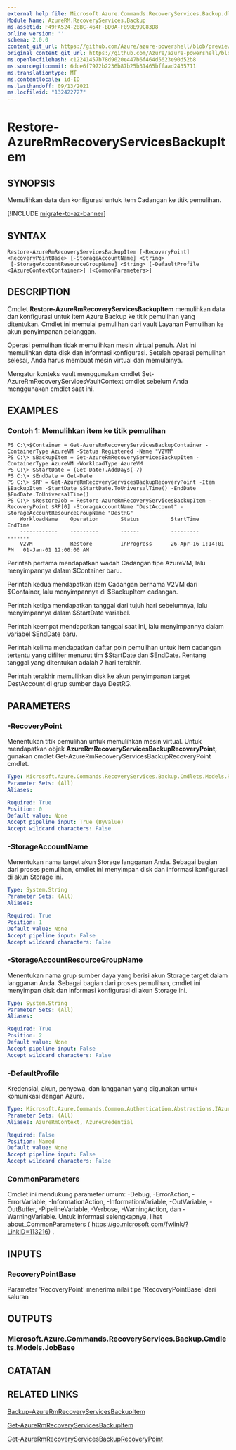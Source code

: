 ```yaml
---
external help file: Microsoft.Azure.Commands.RecoveryServices.Backup.dll-Help.xml
Module Name: AzureRM.RecoveryServices.Backup
ms.assetid: F49FA524-28BC-464F-BD0A-F898E99C83D8
online version: ''
schema: 2.0.0
content_git_url: https://github.com/Azure/azure-powershell/blob/preview/src/ResourceManager/RecoveryServices.Backup/Commands.RecoveryServices.Backup/help/Restore-AzureRmRecoveryServicesBackupItem.md
original_content_git_url: https://github.com/Azure/azure-powershell/blob/preview/src/ResourceManager/RecoveryServices.Backup/Commands.RecoveryServices.Backup/help/Restore-AzureRmRecoveryServicesBackupItem.md
ms.openlocfilehash: c12241457b78d9020e447b6f464d5623e90d52b8
ms.sourcegitcommit: 6dce6f7972b2236b87b25b31465bffaad2435711
ms.translationtype: MT
ms.contentlocale: id-ID
ms.lasthandoff: 09/13/2021
ms.locfileid: "132422727"
---
```

# Restore-AzureRmRecoveryServicesBackupItem

## SYNOPSIS
Memulihkan data dan konfigurasi untuk item Cadangan ke titik pemulihan.

[!INCLUDE [migrate-to-az-banner](../../includes/migrate-to-az-banner.md)]

## SYNTAX

```
Restore-AzureRmRecoveryServicesBackupItem [-RecoveryPoint] <RecoveryPointBase> [-StorageAccountName] <String>
 [-StorageAccountResourceGroupName] <String> [-DefaultProfile <IAzureContextContainer>] [<CommonParameters>]
```

## DESCRIPTION
Cmdlet **Restore-AzureRmRecoveryServicesBackupItem** memulihkan data dan konfigurasi untuk item Azure Backup ke titik pemulihan yang ditentukan.
Cmdlet ini memulai pemulihan dari vault Layanan Pemulihan ke akun penyimpanan pelanggan.

Operasi pemulihan tidak memulihkan mesin virtual penuh.
Alat ini memulihkan data disk dan informasi konfigurasi.
Setelah operasi pemulihan selesai, Anda harus membuat mesin virtual dan memulainya.

Mengatur konteks vault menggunakan cmdlet Set-AzureRmRecoveryServicesVaultContext cmdlet sebelum Anda menggunakan cmdlet saat ini.

## EXAMPLES

### Contoh 1: Memulihkan item ke titik pemulihan
```
PS C:\>$Container = Get-AzureRmRecoveryServicesBackupContainer -ContainerType AzureVM -Status Registered -Name "V2VM"
PS C:\> $BackupItem = Get-AzureRmRecoveryServicesBackupItem -ContainerType AzureVM -WorkloadType AzureVM 
PS C:\> $StartDate = (Get-Date).AddDays(-7) 
PS C:\> $EndDate = Get-Date
PS C:\> $RP = Get-AzureRmRecoveryServicesBackupRecoveryPoint -Item $BackupItem -StartDate $StartDate.ToUniversalTime() -EndDate $EndDate.ToUniversalTime() 
PS C:\> $RestoreJob = Restore-AzureRmRecoveryServicesBackupItem -RecoveryPoint $RP[0] -StorageAccountName "DestAccount" -StorageAccountResourceGroupName "DestRG"
    WorkloadName    Operation       Status          StartTime              EndTime
    ------------    ---------       ------          ---------              -------
    V2VM            Restore         InProgress      26-Apr-16 1:14:01 PM   01-Jan-01 12:00:00 AM
```

Perintah pertama mendapatkan wadah Cadangan tipe AzureVM, lalu menyimpannya dalam $Container baru.

Perintah kedua mendapatkan item Cadangan bernama V2VM dari $Container, lalu menyimpannya di $BackupItem cadangan.

Perintah ketiga mendapatkan tanggal dari tujuh hari sebelumnya, lalu menyimpannya dalam $StartDate variabel.

Perintah keempat mendapatkan tanggal saat ini, lalu menyimpannya dalam variabel $EndDate baru.

Perintah kelima mendapatkan daftar poin pemulihan untuk item cadangan tertentu yang difilter menurut tim $StartDate dan $EndDate.
Rentang tanggal yang ditentukan adalah 7 hari terakhir.

Perintah terakhir memulihkan disk ke akun penyimpanan target DestAccount di grup sumber daya DestRG.

## PARAMETERS

### -RecoveryPoint
Menentukan titik pemulihan untuk memulihkan mesin virtual.
Untuk mendapatkan objek **AzureRmRecoveryServicesBackupRecoveryPoint,** gunakan cmdlet Get-AzureRmRecoveryServicesBackupRecoveryPoint cmdlet.

```yaml
Type: Microsoft.Azure.Commands.RecoveryServices.Backup.Cmdlets.Models.RecoveryPointBase
Parameter Sets: (All)
Aliases: 

Required: True
Position: 0
Default value: None
Accept pipeline input: True (ByValue)
Accept wildcard characters: False
```

### -StorageAccountName
Menentukan nama target akun Storage langganan Anda.
Sebagai bagian dari proses pemulihan, cmdlet ini menyimpan disk dan informasi konfigurasi di akun Storage ini.

```yaml
Type: System.String
Parameter Sets: (All)
Aliases: 

Required: True
Position: 1
Default value: None
Accept pipeline input: False
Accept wildcard characters: False
```

### -StorageAccountResourceGroupName
Menentukan nama grup sumber daya yang berisi akun Storage target dalam langganan Anda.
Sebagai bagian dari proses pemulihan, cmdlet ini menyimpan disk dan informasi konfigurasi di akun Storage ini.

```yaml
Type: System.String
Parameter Sets: (All)
Aliases: 

Required: True
Position: 2
Default value: None
Accept pipeline input: False
Accept wildcard characters: False
```

### -DefaultProfile
Kredensial, akun, penyewa, dan langganan yang digunakan untuk komunikasi dengan Azure.

```yaml
Type: Microsoft.Azure.Commands.Common.Authentication.Abstractions.IAzureContextContainer
Parameter Sets: (All)
Aliases: AzureRmContext, AzureCredential

Required: False
Position: Named
Default value: None
Accept pipeline input: False
Accept wildcard characters: False
```

### CommonParameters
Cmdlet ini mendukung parameter umum: -Debug, -ErrorAction, -ErrorVariable, -InformationAction, -InformationVariable, -OutVariable, -OutBuffer, -PipelineVariable, -Verbose, -WarningAction, dan -WarningVariable. Untuk informasi selengkapnya, lihat about_CommonParameters ( https://go.microsoft.com/fwlink/?LinkID=113216) .

## INPUTS

### RecoveryPointBase
Parameter 'RecoveryPoint' menerima nilai tipe 'RecoveryPointBase' dari saluran

## OUTPUTS

### Microsoft.Azure.Commands.RecoveryServices.Backup.Cmdlets.Models.JobBase

## CATATAN

## RELATED LINKS

[Backup-AzureRmRecoveryServicesBackupItem](./Backup-AzureRmRecoveryServicesBackupItem.md)

[Get-AzureRmRecoveryServicesBackupItem](./Get-AzureRmRecoveryServicesBackupItem.md)

[Get-AzureRmRecoveryServicesBackupRecoveryPoint](./Get-AzureRmRecoveryServicesBackupRecoveryPoint.md)


